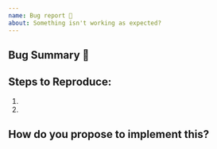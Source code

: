 ```yaml
---
name: Bug report 🐞
about: Something isn't working as expected?
---
```


<!-- Please search existing issues to avoid creating duplicates. -->

## Bug Summary 🐞
<!-- A clear and concise description of what the bug is. -->



## Steps to Reproduce:
<!-- How can we reproduce the problem? -->

1. 
2. 

<!-- If you have code sample, error messages, stack traces, please provide it here as well -->


## How do you propose to implement this?
<!-- Please think about how this could be fixed. Can you add this and submit a PR? -->


